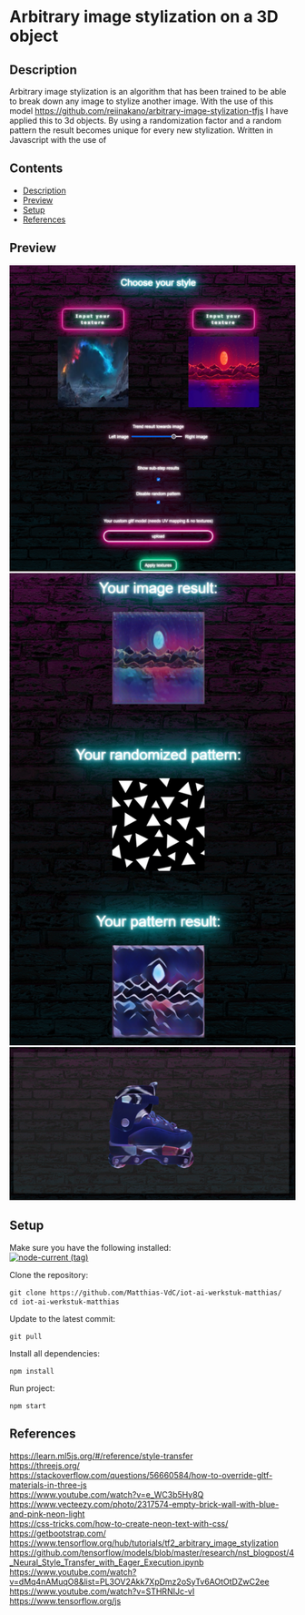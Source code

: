 # Arbitrary image stylization on a 3D object
<!----><a name="description"></a>
## Description
Arbitrary image stylization is an algorithm that has been trained to be able to break down any image to stylize another image. With the use of this model https://github.com/reiinakano/arbitrary-image-stylization-tfjs I have applied this to 3d objects. By using a randomization factor and a random pattern the result becomes unique for every new stylization.
Written in Javascript with the use of 

## Contents
* [Description](#description)
* [Preview](#preview)
* [Setup](#setup)
* [References](#references)


<!----><a name="preview"></a>
## Preview
<div style="text-align:center">
 <img src="https://github.com/Matthias-VdC/iot-ai-werkstuk-matthias/blob/main/assets/preview/demo1.png?raw=true" alt="preview 1">
 <img src="https://github.com/Matthias-VdC/iot-ai-werkstuk-matthias/blob/main/assets/preview/demo2.png?raw=true" alt="preview 2">
 <img src="https://github.com/Matthias-VdC/iot-ai-werkstuk-matthias/blob/main/assets/preview/demo3.png?raw=true" alt="preview 3">
</div>
  
<!----><a name="setup"></a>
## Setup

Make sure you have the following installed:
<br>
[![node-current (tag)](https://img.shields.io/node/v/latest/latest?label=node%40latest)](https://nodejs.org/en/download/)

Clone the repository:
```dircolors
git clone https://github.com/Matthias-VdC/iot-ai-werkstuk-matthias/
cd iot-ai-werkstuk-matthias
```

Update to the latest commit:
```dircolors
git pull
```

Install all dependencies:
```dircolors
npm install
```

Run project:
```dircolors
npm start
```

<!----><a name="references"></a>
## References
https://learn.ml5js.org/#/reference/style-transfer
<br>
https://threejs.org/
<br>
https://stackoverflow.com/questions/56660584/how-to-override-gltf-materials-in-three-js
<br>
https://www.youtube.com/watch?v=e_WC3b5Hy8Q
<br>
https://www.vecteezy.com/photo/2317574-empty-brick-wall-with-blue-and-pink-neon-light
<br>
https://css-tricks.com/how-to-create-neon-text-with-css/
<br>
https://getbootstrap.com/
<br>
https://www.tensorflow.org/hub/tutorials/tf2_arbitrary_image_stylization
<br>
https://github.com/tensorflow/models/blob/master/research/nst_blogpost/4_Neural_Style_Transfer_with_Eager_Execution.ipynb
<br>
https://www.youtube.com/watch?v=dMq4nAMuqO8&list=PL3OV2Akk7XpDmz2oSyTv6AOtOtDZwC2ee
<br>
https://www.youtube.com/watch?v=STHRNIJc-vI
<br>
https://www.tensorflow.org/js
<br>
